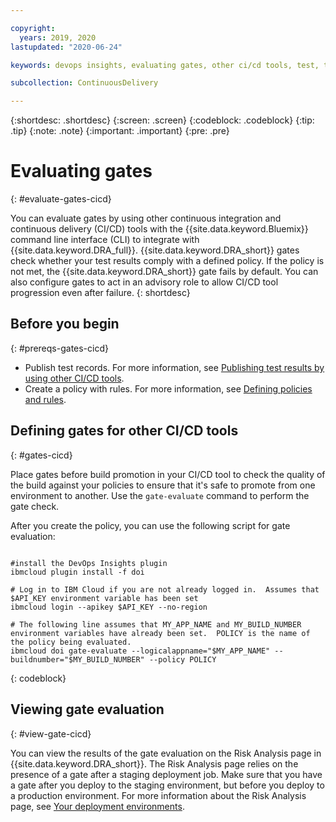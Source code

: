 ```yaml
---

copyright:
  years: 2019, 2020
lastupdated: "2020-06-24"

keywords: devops insights, evaluating gates, other ci/cd tools, test, tests, gate, gate failing, app, risk

subcollection: ContinuousDelivery

---
```


{:shortdesc: .shortdesc}
{:screen: .screen}
{:codeblock: .codeblock}
{:tip: .tip}
{:note: .note}
{:important: .important}
{:pre: .pre}

# Evaluating gates
{: #evaluate-gates-cicd}

You can evaluate gates by using other continuous integration and continuous delivery (CI/CD) tools with the {{site.data.keyword.Bluemix}} command line interface (CLI) to integrate with {{site.data.keyword.DRA_full}}. {{site.data.keyword.DRA_short}} gates check whether your test results comply with a defined policy. If the policy is not met, the {{site.data.keyword.DRA_short}} gate fails by default. You can also configure gates to act in an advisory role to allow CI/CD tool progression even after failure.
{: shortdesc}


## Before you begin
{: #prereqs-gates-cicd}

* Publish test records. For more information, see [Publishing test results by using other CI/CD tools](/docs/ContinuousDelivery?topic=ContinuousDelivery-publish-test-cicd).
* Create a policy with rules. For more information, see [Defining policies and rules](/docs/ContinuousDelivery?topic=ContinuousDelivery-gate-ensure-quality#defining-policies-rules).


## Defining gates for other CI/CD tools
{: #gates-cicd}

Place gates before build promotion in your CI/CD tool to check the quality of the build against your policies to ensure that it's safe to promote from one environment to another. Use the `gate-evaluate` command to perform the gate check. 

After you create the policy, you can use the following script for gate evaluation:

```text

#install the DevOps Insights plugin
ibmcloud plugin install -f doi

# Log in to IBM Cloud if you are not already logged in.  Assumes that $API_KEY environment variable has been set
ibmcloud login --apikey $API_KEY --no-region

# The following line assumes that MY_APP_NAME and MY_BUILD_NUMBER environment variables have already been set.  POLICY is the name of the policy being evaluated.
ibmcloud doi gate-evaluate --logicalappname="$MY_APP_NAME" --buildnumber="$MY_BUILD_NUMBER" --policy POLICY
```
{: codeblock}


## Viewing gate evaluation
{: #view-gate-cicd}

You can view the results of the gate evaluation on the Risk Analysis page in {{site.data.keyword.DRA_short}}. The Risk Analysis page relies on the presence of a gate after a staging deployment job. Make sure that you have a gate after you deploy to the staging environment, but before you deploy to a production environment. For more information about the Risk Analysis page, see [Your deployment environments](/docs/ContinuousDelivery?topic=ContinuousDelivery-deployment-environment).
